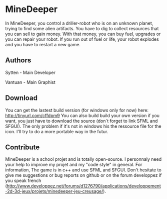 MineDeeper
==========
In MineDeeper, you control a driller-robot who is on an unknown planet, trying to find some alien artifacts.
You have to dig to collect resources that you can sell to gain money. With that money, you can buy fuel, upgrades
or you can repair your robot. If you run out of fuel or life, your robot explodes and you have to restart a new game.

Authors
-------
Sytten - Main Developer

Vantuan - Main Graphist

Download
--------
You can get the lastest build version (for windows only for now) here: http://tinyurl.com/cffdpm9
You can also build build your own version if you want, you just have to download the source
(don`t forget to link SFML and SFGUI). The only problem if it's not in windows his the ressource file
for the icon. I'll try to do a more portable way in the futur.

Contribute
--------
MineDeeper is a school projet and is totally open-source. I personnaly need your help to improve my projet
and my "code style" in general. For information, The game is in c++ and use SFML and SFGUI.
Don't hesitate to give me suggestions or bug reports on github or on the forum developpez if you speak french 
(http://www.developpez.net/forums/d1276790/applications/developpement-2d-3d-jeux/projets/minedeeper-jeu-creusage/).